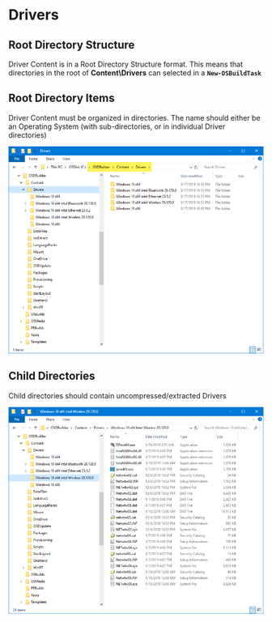 # Drivers

## Root Directory Structure

Driver Content is in a Root Directory Structure format.  This means that directories in the root of **Content\Drivers** can selected in a **`New-OSBuildTask`**

## Root Directory Items

Driver Content must be organized in directories.  The name should either be an Operating System \(with sub-directories, or in individual Driver directories\)

![](../../../../../.gitbook/assets/image%20%28166%29.png)

## Child Directories

Child directories should contain uncompressed/extracted Drivers

![](../../../../../.gitbook/assets/image%20%2828%29.png)

